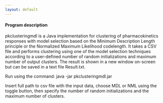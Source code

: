 ```yaml
---
layout: default
---
```


#### Program description

pkclusteringmdl is a Java implementation for clustering of pharmacokinetics responses with model selection based on the Minimum Description Length principle or the Normalized Maximum Likelihood codelength. It takes a CSV file and performs clustering using one of the model selection techniques according to a user-defined number of random initializations and maximum number of output clusters. The result is shown in a new window on-screen but can be saved in a text file Result.txt.

Run using the command: java -jar pkclusteringmdl.jar

Insert full path to csv file with the input data, choose MDL or NML using the toggle button, then specify the number of random initializations and the maximum number of clusters.
